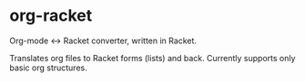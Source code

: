 # org-racket
Org-mode <-> Racket converter, written in Racket.

Translates org files to Racket forms (lists) and back. Currently supports only basic org structures.
